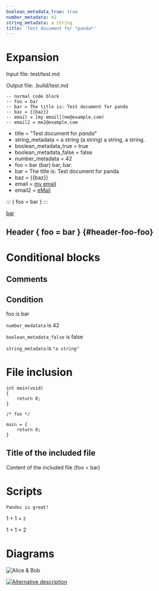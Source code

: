 ```yaml
---
boolean_metadata_true: true
number_metadata: 42
string_metadata: a string
title: 'Test document for *panda*'
---
```


Expansion
=========

Input file: test/test.md

Output file: .build/test.md

``` {.lua}
-- normal code block
-- foo = bar
-- bar = The title is: Test document for panda
-- baz = {{baz}}
-- email = [my email](me@example.com)
-- email2 = me2@example.com
```

-   title = "Test document for *panda*"
-   string\_metadata = a string (a string) a string, a string.
-   boolean\_metadata\_true = true
-   boolean\_metadata\_false = false
-   number\_metadata = 42
-   foo = bar (bar) bar, bar.
-   bar = The title is: Test document for panda
-   baz = {{baz}}
-   email = [my email](me@example.com)
-   email2 = [eMail](mailto:me2@example.com)

::: { foo = bar } :::

[bar](bar/index.html)

Header { foo = bar } {#header-foo-foo}
--------------------

Conditional blocks
==================

Comments
--------

Condition
---------

<div>

foo is bar

</div>

<div>

`number_medatata` is 42

</div>

<div>

`boolean_metadata_false` is false

</div>

<div>

`string_metadata` is `"a string"`

</div>

File inclusion
==============

``` {.c}
int main(void)
{
    return 0;
}

/* foo */
```

    main = {
        return 0;
    }

Title of the included file
--------------------------

Content of the included file (foo = bar)

Scripts
=======

``` {.class}
Pandoc is great!
```

1 + 1 = `2`

1 + 1 = 2

Diagrams
========

![Alice & Bob](.build/img/panda_plantuml_test.svg "Alice & Bob")

[![Alternative description](.build/cache/0ec62f1568ac33e20ec8d430ae77a9cbe6c9cd46.svg "Alice & Bob")](http://example.com "Alice & Bob")
